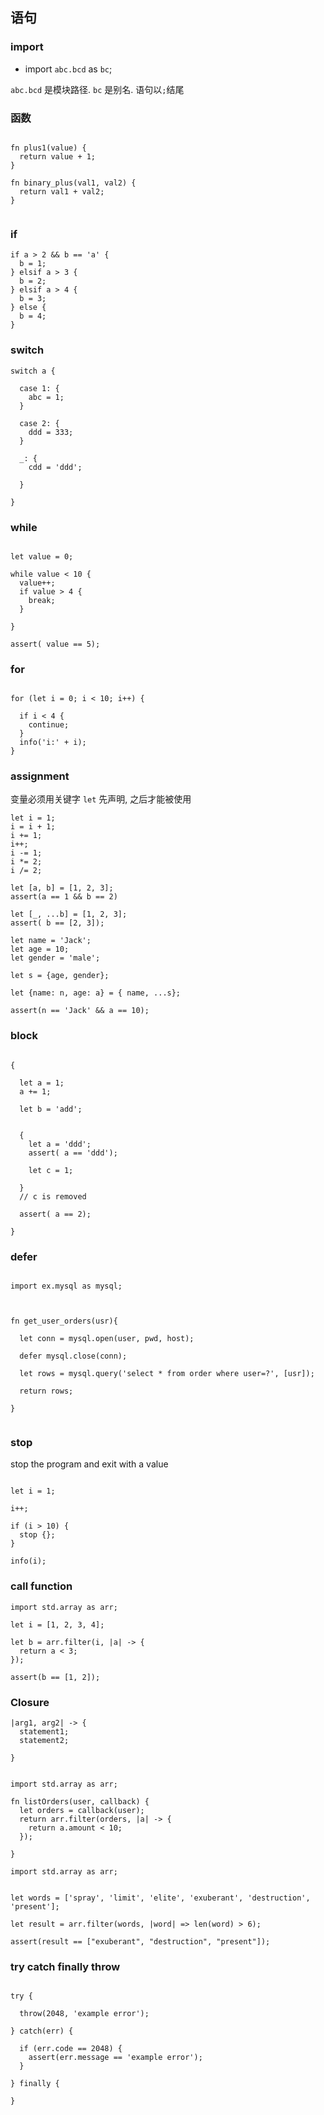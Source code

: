 ## 语句

### import

- import `abc.bcd` as `bc`;


`abc.bcd` 是模块路径. `bc` 是别名. 语句以`;`结尾

### 函数

```wby

fn plus1(value) {
  return value + 1;
}

fn binary_plus(val1, val2) {
  return val1 + val2;
}


```

### if

```wby
if a > 2 && b == 'a' {
  b = 1;
} elsif a > 3 {
  b = 2; 
} elsif a > 4 {
  b = 3; 
} else {
  b = 4;
}

```

### switch

```wby
switch a {

  case 1: {
    abc = 1;
  }

  case 2: {
    ddd = 333;
  }

  _: {
    cdd = 'ddd';

  }

}

```

### while

```wby

let value = 0;

while value < 10 {
  value++;
  if value > 4 {
    break;
  }

}

assert( value == 5);

```


### for

```wby

for (let i = 0; i < 10; i++) {
  
  if i < 4 {
    continue;
  }
  info('i:' + i);
}

```

### assignment

变量必须用关键字 `let` 先声明, 之后才能被使用

```wby
let i = 1;
i = i + 1;
i += 1;
i++;
i -= 1;
i *= 2;
i /= 2;

let [a, b] = [1, 2, 3];
assert(a == 1 && b == 2)

let [_, ...b] = [1, 2, 3];
assert( b == [2, 3]);

let name = 'Jack';
let age = 10;
let gender = 'male';

let s = {age, gender};

let {name: n, age: a} = { name, ...s};

assert(n == 'Jack' && a == 10);

```


### block

```wby

{

  let a = 1;
  a += 1;

  let b = 'add';


  {
    let a = 'ddd';
    assert( a == 'ddd');

    let c = 1;

  }
  // c is removed

  assert( a == 2);

}

```

### defer

```wby

import ex.mysql as mysql;



fn get_user_orders(usr){

  let conn = mysql.open(user, pwd, host);

  defer mysql.close(conn);

  let rows = mysql.query('select * from order where user=?', [usr]);

  return rows;
  
}


```

### stop

stop the program and exit with a value

```wby

let i = 1;

i++;

if (i > 10) {
  stop {};
}

info(i);

```

### call function

```wby
import std.array as arr;

let i = [1, 2, 3, 4];

let b = arr.filter(i, |a| -> {
  return a < 3;
});

assert(b == [1, 2]);

```

### Closure

```wby
|arg1, arg2| -> {
  statement1;
  statement2;
  
}

```

```wby

import std.array as arr;

fn listOrders(user, callback) {
  let orders = callback(user);
  return arr.filter(orders, |a| -> {
    return a.amount < 10;
  });

}

```


```wby
import std.array as arr;


let words = ['spray', 'limit', 'elite', 'exuberant', 'destruction', 'present'];

let result = arr.filter(words, |word| => len(word) > 6);

assert(result == ["exuberant", "destruction", "present"]);

```



### try catch finally throw

```wby

try {

  throw(2048, 'example error');

} catch(err) {

  if (err.code == 2048) {
    assert(err.message == 'example error');
  }

} finally {

}


```

